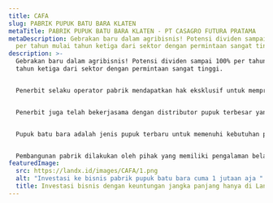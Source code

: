 ```yaml
---
title: CAFA
slug: PABRIK PUPUK BATU BARA KLATEN
metaTitle: PABRIK PUPUK BATU BARA KLATEN - PT CASAGRO FUTURA PRATAMA
metaDescription: Gebrakan baru dalam agribisnis! Potensi dividen sampai 100-110%
  per tahun mulai tahun ketiga dari sektor dengan permintaan sangat tinggi.
description: >-
  Gebrakan baru dalam agribisnis! Potensi dividen sampai 100% per tahun mulai
  tahun ketiga dari sektor dengan permintaan sangat tinggi.


  Penerbit selaku operator pabrik mendapatkan hak eksklusif untuk memproduksi pupuk batu bara dari pemilik paten.


  Penerbit juga telah bekerjasama dengan distributor pupuk terbesar yang membawahi 500 kios pupuk di lokasi untuk memastikan kelancaran distribusi produk.


  Pupuk batu bara adalah jenis pupuk terbaru untuk memenuhi kebutuhan pasar dan memperbaiki unsur tanah yang selama ini terabaikan.


  Pembangunan pabrik dilakukan oleh pihak yang memiliki pengalaman belasan tahun di bisnis agrikultur.
featuredImage:
  src: https://landx.id/images/CAFA/1.png
  alt: "Investasi ke bisnis pabrik pupuk batu bara cuma 1 jutaan aja "
  title: Investasi bisnis dengan keuntungan jangka panjang hanya di LandX
---
```

